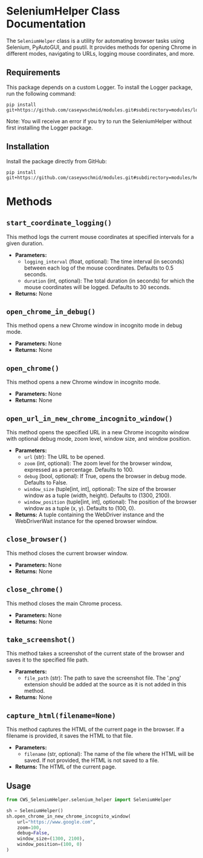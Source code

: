 # SeleniumHelper Class Documentation

The `SeleniumHelper` class is a utility for automating browser tasks using Selenium, PyAutoGUI, and psutil. It provides methods for opening Chrome in different modes, navigating to URLs, logging mouse coordinates, and more.

## Requirements

This package depends on a custom Logger. To install the Logger package, run the
following command:

```terminal
pip install git+https://github.com/caseywschmid/modules.git#subdirectory=modules/logs/logger
```

Note: You will receive an error if you try to run the SeleniumHelper without first
installing the Logger package.

## Installation

Install the package directly from GitHub:

```terminal
pip install git+https://github.com/caseywschmid/modules.git#subdirectory=modules/helpers/selenium_helper
```

# Methods

## `start_coordinate_logging()`
This method logs the current mouse coordinates at specified intervals for a given duration.

- **Parameters:**
  - `logging_interval` (float, optional): The time interval (in seconds) between
    each log of the mouse coordinates. Defaults to 0.5 seconds.
  - `duration` (int, optional): The total duration (in seconds) for which the
    mouse coordinates will be logged. Defaults to 30 seconds.
- **Returns:** None

## `open_chrome_in_debug()`
This method opens a new Chrome window in incognito mode in debug mode.

- **Parameters:** None
- **Returns:** None

## `open_chrome()`
This method opens a new Chrome window in incognito mode.

- **Parameters:** None
- **Returns:** None

## `open_url_in_new_chrome_incognito_window()`
This method opens the specified URL in a new Chrome incognito window with optional debug mode, zoom level, window size, and window position.

- **Parameters:**
  - `url` (str): The URL to be opened.
  - `zoom` (int, optional): The zoom level for the browser window, expressed as a percentage. Defaults to 100.
  - `debug` (bool, optional): If True, opens the browser in debug mode. Defaults to False.
  - `window_size` (tuple[int, int], optional): The size of the browser window as a tuple (width, height). Defaults to (1300, 2100).
  - `window_position` (tuple[int, int], optional): The position of the browser window as a tuple (x, y). Defaults to (100, 0).
- **Returns:** A tuple containing the WebDriver instance and the WebDriverWait instance for the opened browser window.

## `close_browser()`
This method closes the current browser window.

- **Parameters:** None
- **Returns:** None

## `close_chrome()`
This method closes the main Chrome process.

- **Parameters:** None
- **Returns:** None

## `take_screenshot()`
This method takes a screenshot of the current state of the browser and saves it to the specified file path.

- **Parameters:**
  - `file_path` (str): The path to save the screenshot file. The '.png' extension should be added at the source as it is not added in this method.
- **Returns:** None

## `capture_html(filename=None)`
This method captures the HTML of the current page in the browser. If a filename is provided, it saves the HTML to that file.

- **Parameters:**
  - `filename` (str, optional): The name of the file where the HTML will be saved. If not provided, the HTML is not saved to a file.
- **Returns:** The HTML of the current page.

## Usage

```python
from CWS_SeleniumHelper.selenium_helper import SeleniumHelper

sh = SeleniumHelper()
sh.open_chrome_in_new_chrome_incognito_window(
    url="https://www.google.com",
    zoom=100,
    debug=False,
    window_size=(1300, 2100),
    window_position=(100, 0)
)
```
